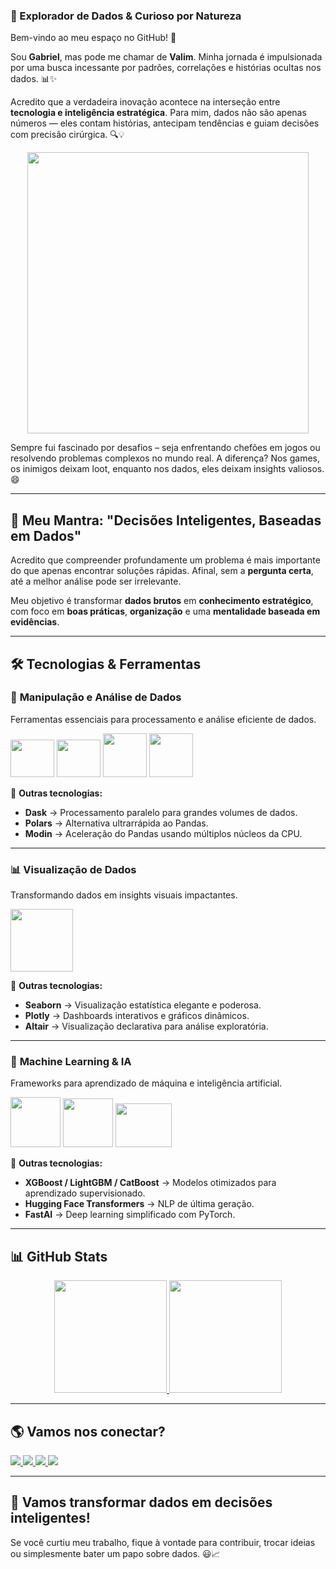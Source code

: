 ### 🚀 Explorador de Dados & Curioso por Natureza  

Bem-vindo ao meu espaço no GitHub! 👋  

Sou **Gabriel**, mas pode me chamar de **Valim**. Minha jornada é impulsionada por uma busca incessante por padrões, correlações e histórias ocultas nos dados. 📊✨  

Acredito que a verdadeira inovação acontece na interseção entre **tecnologia e inteligência estratégica**. Para mim, dados não são apenas números — eles contam histórias, antecipam tendências e guiam decisões com precisão cirúrgica. 🔍💡  

<p align="center">
  <img src="https://media1.tenor.com/m/kjXMU4dl8lAAAAAC/hello-world.gif" width="450">
</p>

Sempre fui fascinado por desafios – seja enfrentando chefões em jogos ou resolvendo problemas complexos no mundo real. A diferença? Nos games, os inimigos deixam loot, enquanto nos dados, eles deixam insights valiosos. 😄  

---

## 📌 Meu Mantra: **"Decisões Inteligentes, Baseadas em Dados"**  

Acredito que compreender profundamente um problema é mais importante do que apenas encontrar soluções rápidas. Afinal, sem a **pergunta certa**, até a melhor análise pode ser irrelevante.  

Meu objetivo é transformar **dados brutos** em **conhecimento estratégico**, com foco em **boas práticas**, **organização** e uma **mentalidade baseada em evidências**.  

---

## 🛠️ Tecnologias & Ferramentas  

### 📂 **Manipulação e Análise de Dados**  
Ferramentas essenciais para processamento e análise eficiente de dados.  

<div display='inline'>  
  <img src="https://cdn.jsdelivr.net/gh/devicons/devicon@latest/icons/python/python-original-wordmark.svg" width="70" height="60" />
  <img src="https://cdn.jsdelivr.net/gh/devicons/devicon@latest/icons/pandas/pandas-original-wordmark.svg" width="70" height="60" />
  <img src="https://cdn.jsdelivr.net/gh/devicons/devicon@latest/icons/numpy/numpy-original-wordmark.svg" width="70" height="70" />
  <img src="https://cdn.jsdelivr.net/gh/devicons/devicon@latest/icons/sqlalchemy/sqlalchemy-original-wordmark.svg" width="70" height="70" />
</div>  

🔹 **Outras tecnologias:**  
- **Dask** → Processamento paralelo para grandes volumes de dados.  
- **Polars** → Alternativa ultrarrápida ao Pandas.  
- **Modin** → Aceleração do Pandas usando múltiplos núcleos da CPU.  

---

### 📊 **Visualização de Dados**  
Transformando dados em insights visuais impactantes.  

<div display='inline'>  
  <img src="https://cdn.jsdelivr.net/gh/devicons/devicon@latest/icons/matplotlib/matplotlib-original-wordmark.svg" width="100" height="100" />
</div>  

🔹 **Outras tecnologias:**  
- **Seaborn** → Visualização estatística elegante e poderosa.  
- **Plotly** → Dashboards interativos e gráficos dinâmicos.  
- **Altair** → Visualização declarativa para análise exploratória.  

---

### 🧠 **Machine Learning & IA**  
Frameworks para aprendizado de máquina e inteligência artificial.  

<div display='inline'>  
  <img src="https://cdn.jsdelivr.net/gh/devicons/devicon@latest/icons/scikitlearn/scikitlearn-original.svg" width="80" height="80" />
  <img src="https://cdn.jsdelivr.net/gh/devicons/devicon@latest/icons/tensorflow/tensorflow-original-wordmark.svg" width="80" height="78" />
  <img src="https://cdn.jsdelivr.net/gh/devicons/devicon@latest/icons/pytorch/pytorch-plain-wordmark.svg" width="90" height="70" />
</div>  

🔹 **Outras tecnologias:**  
- **XGBoost / LightGBM / CatBoost** → Modelos otimizados para aprendizado supervisionado.  
- **Hugging Face Transformers** → NLP de última geração.  
- **FastAI** → Deep learning simplificado com PyTorch.  

---

## 📊 GitHub Stats  

<div align="center">
  <a href="https://github.com/GabrielValim">
    <img height="180em" src="https://github-readme-stats.vercel.app/api?username=GabrielValim&show_icons=true&theme=radical&include_all_commits=true&count_private=true"/>
    <img height="180em" src="https://github-readme-stats.vercel.app/api/top-langs/?username=GabrielValim&layout=compact&langs_count=8&theme=radical"/>
  </a>
</div>

---

## 🌎 Vamos nos conectar?  

<div>
  <a href="https://www.youtube.com/seu-canal-youtube-aqui" target="_blank">
    <img loading="lazy" src="https://img.shields.io/badge/YouTube-FF0000?style=for-the-badge&logo=youtube&logoColor=white" target="_blank">
  </a>
  <a href="https://instagram.com/seu-usuário-instagram-aqui" target="_blank">
    <img loading="lazy" src="https://img.shields.io/badge/-Instagram-%23E4405F?style=for-the-badge&logo=instagram&logoColor=white" target="_blank">
  </a>
  <a href="https://www.linkedin.com/in/seu-usuário-linkedln-aqui" target="_blank">
    <img loading="lazy" src="https://img.shields.io/badge/-LinkedIn-%230077B5?style=for-the-badge&logo=linkedin&logoColor=white" target="_blank">
  </a>   
  <a href="mailto:contato@seu-usuário-aqui">
    <img loading="lazy" src="https://img.shields.io/badge/Gmail-D14836?style=for-the-badge&logo=gmail&logoColor=white" target="_blank">
  </a>
</div>  

---

## 🚀 Vamos transformar dados em decisões inteligentes!  

Se você curtiu meu trabalho, fique à vontade para contribuir, trocar ideias ou simplesmente bater um papo sobre dados. 😃📈  
